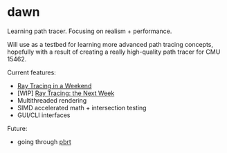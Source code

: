 # dawn

Learning path tracer. Focusing on realism + performance.

Will use as a testbed for learning more advanced path tracing concepts, hopefully with a result of creating a really high-quality path tracer for CMU 15462.

Current features:
- [Ray Tracing in a Weekend](http://www.realtimerendering.com/raytracing/Ray%20Tracing%20in%20a%20Weekend.pdf)
- \[WIP\] [Ray Tracing: the Next Week](http://www.realtimerendering.com/raytracing/Ray%20Tracing_%20The%20Next%20Week.pdf)
- Multithreaded rendering
- SIMD accelerated math + intersection testing
- GUI/CLI interfaces

Future:
- going through [pbrt](http://www.pbr-book.org/3ed-2018/contents.html)
